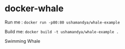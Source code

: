 # docker-whale

Run me : `docker run -p80:80 ushamandya/whale-example`

Build me: `docker build -t ushamandya/whale-example .`

Swimming Whale 